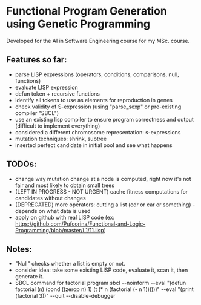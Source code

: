 # Functional Program Generation using Genetic Programming
Developed for the AI in Software Engineering course for my MSc. course.

## Features so far:
- parse LISP expressions (operators, conditions, comparisons, null, functions)
- evaluate LISP expression
- defun token + recursive functions
- identify all tokens to use as elements for reproduction in genes
- check validity of S-expression (using "parse_sexp" or pre-existing compiler "SBCL")
- use an existing lisp compiler to ensure program correctness and output (difficult to implement everything)
- considered a different chromosome representation: s-expressions
- mutation techniques: shrink, subtree
- inserted perfect candidate in initial pool and see what happens

## TODOs:
- change way mutation change at a node is computed, right now it's not fair and most likely to obtain small trees
- (LEFT IN PROGRESS - NOT URGENT) cache fitness computations for candidates without changes
- (DEPRECATED) more operators: cutting a list (cdr or car or something) - depends on what data is used
- apply on github with real LISP code (ex: https://github.com/Pufcorina/Functional-and-Logic-Programming/blob/master/L1/11.lisp) 

## Notes:
- "Null" checks whether a list is empty or not.
- consider idea: take some existing LISP code, evaluate it, scan it, then generate it.
- SBCL command for factorial program 
sbcl --noinform --eval "(defun factorial (n) (cond ((zerop n) 1) (t (* n (factorial (- n 1))))))" --eval "(print (factorial 3))" --quit --disable-debugger
